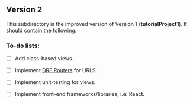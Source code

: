 ## Version 2

This subdirectory is the improved version of Version 1 (**tutorialProject1**). It should contain the following:

### To-do lists:

* [ ] Add class-based views.

* [ ] Implement [DRF Routers](https://www.django-rest-framework.org/api-guide/routers/) for URLS.

* [ ] Implement unit-testing for views.

* [ ] Implement front-end frameworks/libraries, i.e: React.
